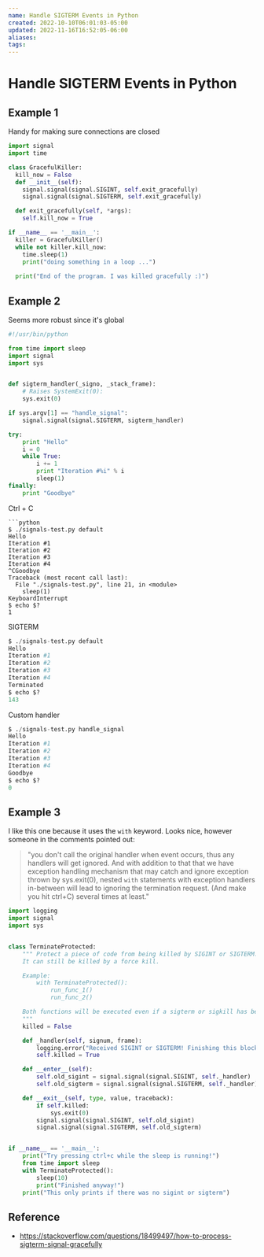 ```yaml
---
name: Handle SIGTERM Events in Python
created: 2022-10-10T06:01:03-05:00
updated: 2022-11-16T16:52:05-06:00
aliases: 
tags: 
---
```

# Handle SIGTERM Events in Python

## Example 1
Handy for making sure connections are closed
```python
import signal
import time

class GracefulKiller:
  kill_now = False
  def __init__(self):
    signal.signal(signal.SIGINT, self.exit_gracefully)
    signal.signal(signal.SIGTERM, self.exit_gracefully)

  def exit_gracefully(self, *args):
    self.kill_now = True

if __name__ == '__main__':
  killer = GracefulKiller()
  while not killer.kill_now:
    time.sleep(1)
    print("doing something in a loop ...")
   
  print("End of the program. I was killed gracefully :)")
```

## Example 2
Seems more robust since it's global
```python
#!/usr/bin/python

from time import sleep
import signal
import sys


def sigterm_handler(_signo, _stack_frame):
    # Raises SystemExit(0):
    sys.exit(0)

if sys.argv[1] == "handle_signal":
    signal.signal(signal.SIGTERM, sigterm_handler)

try:
    print "Hello"
    i = 0
    while True:
        i += 1
        print "Iteration #%i" % i
        sleep(1)
finally:
    print "Goodbye"
```

Ctrl + C 
```shell
```python
$ ./signals-test.py default
Hello
Iteration #1
Iteration #2
Iteration #3
Iteration #4
^CGoodbye
Traceback (most recent call last):
  File "./signals-test.py", line 21, in <module>
    sleep(1)
KeyboardInterrupt
$ echo $?
1
```

SIGTERM
```python
$ ./signals-test.py default
Hello
Iteration #1
Iteration #2
Iteration #3
Iteration #4
Terminated
$ echo $?
143
```

Custom handler
```python
$ ./signals-test.py handle_signal
Hello
Iteration #1
Iteration #2
Iteration #3
Iteration #4
Goodbye
$ echo $?
0
```

## Example 3
I like this one because it uses the `with` keyword.  Looks nice, however someone in the comments pointed out:
> "you don't call the original handler when event occurs, thus any handlers will get ignored. And with addition to that that we have exception handling mechanism that may catch and ignore exception thrown by sys.exit(0), nested `with` statements with exception handlers in-between will lead to ignoring the termination request. (And make you hit ctrl+C) several times at least."
```python
import logging
import signal
import sys


class TerminateProtected:
    """ Protect a piece of code from being killed by SIGINT or SIGTERM.
    It can still be killed by a force kill.

    Example:
        with TerminateProtected():
            run_func_1()
            run_func_2()

    Both functions will be executed even if a sigterm or sigkill has been received.
    """
    killed = False

    def _handler(self, signum, frame):
        logging.error("Received SIGINT or SIGTERM! Finishing this block, then exiting.")
        self.killed = True

    def __enter__(self):
        self.old_sigint = signal.signal(signal.SIGINT, self._handler)
        self.old_sigterm = signal.signal(signal.SIGTERM, self._handler)

    def __exit__(self, type, value, traceback):
        if self.killed:
            sys.exit(0)
        signal.signal(signal.SIGINT, self.old_sigint)
        signal.signal(signal.SIGTERM, self.old_sigterm)


if __name__ == '__main__':
    print("Try pressing ctrl+c while the sleep is running!")
    from time import sleep
    with TerminateProtected():
        sleep(10)
        print("Finished anyway!")
    print("This only prints if there was no sigint or sigterm")
```

## Reference
- https://stackoverflow.com/questions/18499497/how-to-process-sigterm-signal-gracefully